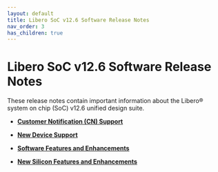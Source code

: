 ```yaml
---
layout: default
title: Libero SoC v12.6 Software Release Notes
nav_order: 3
has_children: true
---
```

# Libero SoC v12.6 Software Release Notes

These release notes contain important information about the Libero® system on chip \(SoC\) v12.6 unified design suite.

-   **[Customer Notification \(CN\) Support](GUID-EAD6C696-E01D-40F4-B54F-E0AD053A3529.md)**  

-   **[New Device Support](GUID-848E4FCE-4908-4CC6-BBDC-8F915A72ADB8.md)**  

-   **[Software Features and Enhancements](GUID-0C8F8AEA-9445-4B14-83EE-0D7D82E81DB5.md)**  

-   **[New Silicon Features and Enhancements](GUID-3F16951C-6221-4E01-AE80-40DC5C13B53F.md)**  


